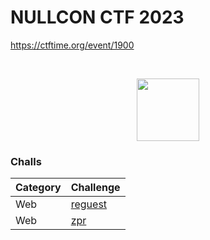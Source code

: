 # NULLCON CTF 2023
https://ctftime.org/event/1900

<br>
<p align="center">
  <a href="https://ctftime.org/event/1900" target="_blank">
    <img src="https://nullcon.net/static/nullcon_webpages/images/logo.png" width="100">
  </a>
</p>

### Challs
| Category | Challenge |
| ---------| --------- |
| Web      | [reguest](https://github.com/nopedawn/CTF/tree/main/NullconCTF23/reguest#reguest) |
| Web      | [zpr](https://github.com/nopedawn/CTF/tree/main/NullconCTF23/zpr#zpr) | 
